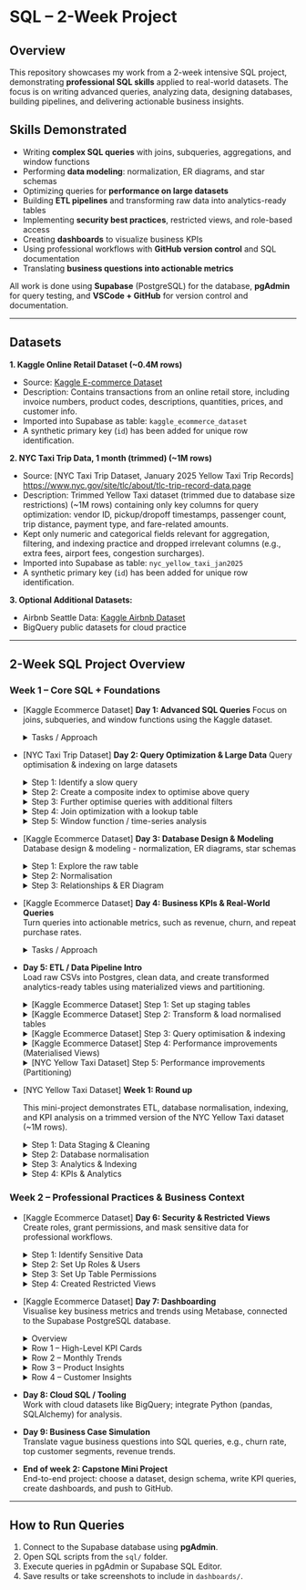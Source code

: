 # SQL – 2-Week Project

## Overview

This repository showcases my work from a 2-week intensive SQL project, demonstrating **professional SQL skills** applied to real-world datasets.
The focus is on writing advanced queries, analyzing data, designing databases, building pipelines, and delivering actionable business insights. 

## Skills Demonstrated
- Writing **complex SQL queries** with joins, subqueries, aggregations, and window functions
- Performing **data modeling**: normalization, ER diagrams, and star schemas
- Optimizing queries for **performance on large datasets**
- Building **ETL pipelines** and transforming raw data into analytics-ready tables
- Implementing **security best practices**, restricted views, and role-based access
- Creating **dashboards** to visualize business KPIs
- Using professional workflows with **GitHub version control** and SQL documentation
- Translating **business questions into actionable metrics**

All work is done using **Supabase** (PostgreSQL) for the database, **pgAdmin** for query testing, and **VSCode + GitHub** for version control and documentation.  

---

## Datasets

**1. Kaggle Online Retail Dataset (~0.4M rows)**  
- Source: [Kaggle E-commerce Dataset](https://www.kaggle.com/datasets/carrie1/ecommerce-data)  
- Description: Contains transactions from an online retail store, including invoice numbers, product codes, descriptions, quantities, prices, and customer info.  
- Imported into Supabase as table: `kaggle_ecommerce_dataset`  
- A synthetic primary key (`id`) has been added for unique row identification.
  
**2. NYC Taxi Trip Data, 1 month (trimmed) (~1M rows)**
- Source: [NYC Taxi Trip Dataset, January 2025 Yellow Taxi Trip Records] https://www.nyc.gov/site/tlc/about/tlc-trip-record-data.page
- Description: Trimmed Yellow Taxi dataset (trimmed due to database size restrictions) (~1M rows) containing only key columns for query optimization: vendor ID, pickup/dropoff timestamps, passenger count, trip distance, payment type, and fare-related amounts.
- Kept only numeric and categorical fields relevant for aggregation, filtering, and indexing practice and dropped irrelevant columns (e.g., extra fees, airport fees, congestion surcharges).
- Imported into Supabase as table: `nyc_yellow_taxi_jan2025`
- A synthetic primary key (`id`) has been added for unique row identification.

**3. Optional Additional Datasets:**  
- Airbnb Seattle Data: [Kaggle Airbnb Dataset](https://www.kaggle.com/datasets/airbnb/seattle)  
- BigQuery public datasets for cloud practice  

---

## 2-Week SQL Project Overview

### Week 1 – Core SQL + Foundations

- [Kaggle Ecommerce Dataset] **Day 1: Advanced SQL Queries** 
  Focus on joins, subqueries, and window functions using the Kaggle dataset.  
  <details> 
  <summary>Tasks / Approach </summary>
    
    - **Top 5 Loyal Customers Per Year:** aggregation, window functions, time-based analysis<br>
      - **File:** [`Top5_Loyal_Customers_Per_Year.sql`](sql/1_Advanced_SQL_Queries/Top5_Loyal_Customers_Per_Year.sql)
    - **Top 5 Customers Per Month:** aggregation, window functions, date truncation<br>
      - **File:** [`Top5_Customers_Per_Month.sql`](sql/1_Advanced_SQL_Queries/Top5_Customers_Per_Month.sql)
    - **Lowest Revenue Product Per Country:** aggregation, window functions, string aggregation
      - **File:** [`Lowest_Revenue_Product_Per_Country.sql`](sql/1_Advanced_SQL_Queries/Lowest_Revenue_Product_Per_Country.sql)
    - **Customer Purchase A&B:** joins, aggregation, window functions, subqueries
      - **File:** [`Customer_Purchases_A&B.sql`](sql/1_Advanced_SQL_Queries/Customers_Purchase_A&B.sql)
    
  </details>

- [NYC Taxi Trip Dataset] **Day 2: Query Optimization & Large Data**
  Query optimisation & indexing on large datasets

  <details>
    <summary>Step 1: Identify a slow query</summary>

    **Count all trips over or equal to 5 miles with fare ≥ 20 and with a passenger count equal to 4**

    **Query**
    ```sql
    SELECT COUNT(id)
    FROM nyc_yellow_taxi_jan2025
    WHERE trip_distance >= 5 AND fare_amount >= 20 AND passenger_count = 4;
    ```

    **Observation**
    - This query takes a time of (~1.41 seconds) because it performs a **sequential scan** over all 1M rows.
    - Most rows are filtered out, so the scan is inefficient.<br>
    - (Note: I previously filtered on only trip_distance and fare_amount which caused the index to be slower showing that an index is not always beneficial. This illustrates that indexes are only beneficial when the filter is selective enough to significantly reduce rows scanned.)

    <br>

    **EXPLAIN ANALYZE Output (baseline without index):**
    <details>
      <summary>Click to expand</summary>

      ```
      Gather  (cost=24670.13..24670.24 rows=1 width=8) (actual time=1406.119..1412.717 rows=2 loops=1)
        Workers Planned: 1
        Workers Launched: 1
        Partial Aggregate  (cost=23670.13..23670.14 rows=1 width=8) (actual time=1354.359..1354.359 rows=1 loops=2)
        Parallel Seq Scan on nyc_yellow_taxi_jan2025  (cost=0.00..23670.12 rows=5 width=4) (actual time=362.282..1354.205 rows=233 loops=2)
          Filter: ((trip_distance >= '20'::double precision) AND (fare_amount >= '50'::double precision) AND (passenger_count = 4))
          Rows Removed by Filter: 499767
      Planning Time: 0.141 ms
      Execution Time: 1412.763 ms
      ```

    </details>
  </details>

  <details>
    <summary>Step 2: Create a composite index to optimise above query</summary>

    **Index on trip_distance, fare_amount, and passenger_count**

    **Query**
    ```sql
    CREATE INDEX index_distance__passenger_fare
    ON nyc_yellow_taxi_jan2025(trip_distance, fare_amount, passenger_count);
    ```

    **Observation**
    - This query takes a time of (~0.03 seconds) because it performs a **index scan** over the specified rows.

    <br>

    **EXPLAIN ANALYZE Output (with index):**
    <details>
      <summary>Click to expand</summary>

      ```
      Aggregate  (cost=156.15..156.16 rows=1 width=8) (actual time=32.986..32.986 rows=1 loops=1)
        Index Scan using index_distance_passenger_fare on nyc_yellow_taxi_jan2025  (cost=0.42..156.13 rows=8 width=4) (actual time=1.049..32.878 rows=466 loops=1)
        Index Cond: ((trip_distance >= '20'::double precision) AND (fare_amount >= '50'::double precision) AND (passenger_count = 4))
      Planning Time: 9.221 ms
      Execution Time: 34.354 ms
      ```

    </details>
  </details>

  <details>
    <summary>Step 3: Further optimise queries with additional filters</summary>

    **Count trips over 20 miles, fare >= 50, passenger_count = 4, for a specific vendor**

    **Query**
    ```sql
    CREATE INDEX index_distance__passenger_fare_vendor
    ON nyc_yellow_taxi_jan2025(trip_distance, fare_amount, passenger_count, vendorid);
    ```

    **Observation**
    - PostgreSQL still uses the **previous composite index** for the first three columns, but `vendorid` is filtered afterwards

    <br>

    **EXPLAIN ANALYZE Output (composite index with additional filter):**
    <details>
      <summary>Click to expand</summary>

      ```
      Aggregate  (cost=156.15..156.16 rows=1 width=8) (actual time=32.986..32.986 rows=1 loops=1)
        Index Scan using index_distance_passenger_fare on nyc_yellow_taxi_jan2025  (cost=0.42..156.13 rows=8 width=4) (actual time=1.049..32.878 rows=466 loops=1)
        Index Cond: ((trip_distance >= '20'::double precision) AND (fare_amount >= '50'::double precision) AND (passenger_count = 4))
      Planning Time: 9.221 ms
      Execution Time: 34.354 ms
      Aggregate  (cost=156.16..156.17 rows=1 width=8) (actual time=0.983..0.984 rows=1 loops=1)
        Index Scan using index_distance_passenger_fare on nyc_yellow_taxi_jan2025  (cost=0.42..156.15 rows=6 width=4) (actual time=0.029..0.923 rows=425 loops=1)
          Index Cond: ((trip_distance >= '20'::double precision) AND (fare_amount >= '50'::double precision) AND (passenger_count = 4))
          Filter: (vendorid = 2)
          Rows Removed by Filter: 41
      Planning Time: 0.134 ms
      Execution Time: 1.013 ms
      ```

    </details>
  </details>

  <details>
    <summary>Step 4: Join optimization with a lookup table</summary>

    **Create a small reference table to optimise joins**

    **Query (create lookup table)**
    ```sql
    CREATE TABLE nyc_payment_lookup (
        payment_type INT PRIMARY KEY,
        payment_method TEXT
    );

    INSERT INTO nyc_payment_lookup (payment_type, payment_method) VALUES
        (1, 'Credit card'),
        (2, 'Cash'),
        (3, 'No charge'),
        (4, 'Dispute'),
        (5, 'Unknown'),
        (6, 'Voided trip');
    ```

    **Query (join taxi data to lookup table)**
    ```sql
    SELECT pl.payment_method, COUNT(*) AS trips_count
    FROM nyc_yellow_taxi_jan2025 t
    JOIN nyc_payment_lookup pl
      ON t.payment_type = pl.payment_type
    GROUP BY pl.payment_method
    ORDER BY trips_count DESC;
    ```

    **Observation**
    - Using a small lookup table allows **efficient aggregation** with descriptive labels instead of numeric codes.
    - Joins are fast because the `nyc_payment_lookup` table is tiny and can fit in memory.
    - Demonstrates **query optimization via join indexing** if `payment_type` is indexed on the main table.

  </details>

  <details>
    <summary>Step 5: Window function / time-series analysis</summary>

    **Calculate cumulative fare per vendor ordered by pickup time where fare amount is ≥ 100**

    **Query**
    ```sql
    SELECT 
      vendorid,
      tpep_pickup_datetime,
      fare_amount,
      SUM(fare_amount) OVER(PARTITION BY vendorid ORDER BY tpep_pickup_datetime) AS cumulative_fare
    FROM nyc_yellow_taxi_jan2025
    WHERE fare_amount >= 100;
    ```

    **Observation**
    - On large tables, **window functions** can be slow if the ORDER BY column is not indexed
    - Adding an index on `(vendorid, tpep_pickup_datetime, fare_amount)` can dramatically reduce execution time due to scanning in order without sorting all rows
    - (Note: that it is using a previously defined index to scan, if not for it, it would take drastically longer)

    <br>

    **EXPLAIN ANALYZE Output (baseline without index):**
    <details>
      <summary>Click to expand</summary>

      ```
      WindowAgg  (cost=147059.86..167059.84 rows=1000000 width=28) (actual time=4537.588..5237.766 rows=1000000 loops=1)
        Sort  (cost=147059.84..149559.84 rows=1000000 width=20) (actual time=4537.571..4680.841 rows=1000000 loops=1)
          Sort Key: vendorid, tpep_pickup_datetime
          Sort Method: external merge  Disk: 33312kB
            Seq Scan on nyc_yellow_taxi_jan2025  (cost=0.00..23376.00 rows=1000000 width=20) (actual time=5.316..3686.880 rows=1000000 loops=1)
      Planning Time: 18.464 ms
      Execution Time: 5297.714 ms
      ```

    </details>

    **Observation after adding index**
    ```sql
    CREATE INDEX index_vendor_pickup_fare
      ON nyc_yellow_taxi_jan2025(vendorid, tpep_pickup_datetime, fare_amount);
    ```
    - Query uses **index scan** to read rows in order per vendor, reducing the need for sorting
    - Execution time drops significantly on large tables

    **EXPLAIN ANALYZE Output (with index):**
    <details>
      <summary>Click to expand</summary>

      ```
      WindowAgg  (cost=4.09..13058.62 rows=3560 width=28) (actual time=0.027..33.719 rows=2352 loops=1)
        Index Only Scan using index_vendor_pickup_fare on nyc_yellow_taxi_jan2025  (cost=0.42..12996.32 rows=3560 width=20) (actual time=0.016..32.024 rows=2352 loops=1)
        Index Cond: (fare_amount >= '100'::double precision)
        Heap Fetches: 0
      Planning Time: 0.115 ms
      Execution Time: 33.889 ms
      ```

    </details>
  <br>

- [Kaggle Ecommerce Dataset] **Day 3: Database Design & Modeling**  
  Database design & modeling - normalization, ER diagrams, star schemas  

  <details> 
    <summary>Step 1: Explore the raw table</summary>

    - **Inspect the dataset**
      The table contains the following columns:
      `InvoiceNo`, `StockCode`, `Description`, `Quantity`,  
      `InvoiceDate`, `UnitPrice`, `CustomerID`, `Country`, `id`
      
    - **Identify entities**
      - **Customer info** (`CustomerID`, `Country`) repeats on every row
      - **Product info** (`StockCode`, `Description`, `UnitPrice`) repeats for every order
      - **Order info** (`InvoiceNo`, `InvoiceDate`) repeats for every line item in the order
      
    - **Detect redundancies**
      - Each customer's country is duplicated across all their purchases
      - Each product's description and unit price are duplicated across all orders
      - Each invoice's data is duplicated across all line items
 
    - **Conclusion**
      - The dataset is in a **flat, denormalised format**
      - Next steps: break it into separate entities (Customers, Products, Orders, Order Items) to reduce redundancy

  </details>

  <details>
    <summary>Step 2: Normalisation</summary>

    - **Task:** Split the raw table into 4 normalized tables to achieve 3NF and remove redundancy

    - **Tables created**
      1. `customers` → `CustomerID` (PK), `Country`
      2. `products`  → `StockCode` (PK), `Description`, `UnitPrice`
      3. `orders` → `InvoiceNo` (PK), `CustomerID`, `InvoiceDate`
      4. `order_items` → `InvoiceNo` + `StockCode` (composite PK), `Quantity`
   
    - **Decisions made**
      - Chose appropriate data types (`VARCHAR`, `TEXT`, `NUMERIC`, `INTEGER`, `TIMESTAMP`)
      - Added NOT NULL constraints for critical fields
      - Primary keys defined (including composite key for `order_items`)

    - **Outcome**
      - Tables are fully normalized and ready for defining relationships (foreign keys)
      - Redundancy from the original flat table has been removed

  </details>

  <details>
    <summary>Step 3: Relationships & ER Diagram</summary>

    - **Task:** Link the normalised tables with foreign keys and illustarte the relationships via an ER diagram
 
    - **Foreign Key relationships defined**
    1. `orders.CustomerID` → `customers.CustomerID`
        - Each order **belongs to exactly one customer**
        - One customer can have **many orders**
    2. `order_items.InvoiceNo` → `orders.InvoiceNo`
        - Each order item **belongs to exactly one order**
        - One order can have **many order items**
    3.  `order_items.StockCode` → `products.StockCode`
        - Each order item **refers to exactly one product**
        - One product can appear in **many order items**
      
  - **ER Diagram**
    
      ![ER Diagram](sql/3_Database_Design_&_Modelling/day3_er_diagram.png)

  - **Outcome**
    - All tables are now **fully normalised** and **linked**
    - Redundancy is eliminated and relationships are explicit
    - Ready for **queries, KPI calculation, and further modeling**
  </details>

- [Kaggle Ecommerce Dataset] **Day 4: Business KPIs & Real-World Queries**  
  Turn queries into actionable metrics, such as revenue, churn, and repeat purchase rates.
  <details>
    <summary>Tasks / Approach</summary>

    ### Customer Metrics (Customer 360)
    - **File:** [`Customer_Metrics.sql`](sql/4_Business_KPIs_Real_World_Queries/Customer_Metrics.sql)
    - **KPIs Included:**
      - total_spend       → Total revenue generated by the customer
      - total_orders      → Total number of distinct orders placed
      - spend_bracket     → Customer segmentation by total spend (VIP, Regular, Occasional, One-off)
      - repeat_customer   → Flag for customers who purchased in consecutive months
      - consecutive_months→ Number of consecutive-month purchase sequences
      - churn_customer    → Flag for customers who purchased only once
     
    ### Revenue Metrics
    - **File:** [`Revenue_Metrics.sql`](sql/4_Business_KPIs_Real_World_Queries/Revenue_Metrics.sql)
    - **KPIs Included:**
      - monthly_revenue → Total revenue generated per month
      - product_revenue → op products by total revenue, quantity sold, and average sale value

    ### Product Metrics
  
    - **File:** [`Product_Metrics.sql`](sql/4_Business_KPIs_Real_World_Queries/Revenue_metrics.sql)
    - **KPIs Included:**
      - top_products   	→ Top-selling products by quantity & revenue
      - product_return 	→ Products with the highest return
      - no_sales_products → Products that never sold anything

  </details>
  

- **Day 5: ETL / Data Pipeline Intro**  
  Load raw CSVs into Postgres, clean data, and create transformed analytics-ready tables using materialized views and partitioning.

  <details>
     <summary>[Kaggle Ecommerce Dataset] Step 1: Set up staging tables</summary>
     
     -  **Task: Load raw CSV into staging tables**
     -  **File:** [`1_Setup_Staging_Tables.sql`](sql/5_ETL_Data_Pipeline/1_Setup_Staging_Tables.sql)
     -  Note: staging tables defined were taken from the work done in Day 2 
  </details>

  <details>
     <summary>[Kaggle Ecommerce Dataset] Step 2: Transform & load normalised tables</summary>

     -   **Task: Populate tables from staging, dealing with deduplication, removing nulls , handling inconsistencies, and ensuring correct linkage**
     -   **File:** [`2_Transform_Load_Normalised_Tables.sql`](sql/5_ETL_Data_Pipeline/2_Transform_Load_Normalised_Tables.sql)
     -   **Observation / Notes:**
       -  Deduplication was required to prevent primary key violations in `orders` and `order_items`
       -  `MAX` and `AVG` functions were used on products to handle inconsistencies in descriptions and unit prices.
       -  Row-numbering ensured that only the first instance of a duplicate invoice was inserted
       -  Cleaning staging tables before insert allows normalised tables to maintain foreign key relationships and be analytics-ready.
  </details>

  <details>
     <summary>[Kaggle Ecommerce Dataset] Step 3: Query optimisation & indexing</summary>

     -   **Task: Create filters and indexing for easy search through tables**
     -   **File:** [`3_Query_Optimisation_Indexing.sql`](sql/5_ETL_Data_Pipeline/3_Query_Optimisation_Indexing.sql)
     -   **Observation / Notes**
     -   Indexes were added to **frequently filtered or joined columns**
         -   `kaggle_customers("Country")` - speeds up filtering customers by country
         -   `kaggle_orders("CustomerID")` - speeds up queries joining orders to customers or aggreagting orders per customers
         -   `kaggle_order_items("InvoiceNo")` and `("StockCode")` - improves performance of joins with orders and products
     -   Creating indexes **after cleaning and loading normalised tables** ensures the indexes reflect the final dataset
     -   Testing indexes with `EXPLAIN ANALYZE` helps verify which queries benefit the most
  </details>

  <details>
    <summary>[Kaggle Ecommerce Dataset] Step 4: Performance improvements (Materialised Views)</summary>

    -   **File:** [`4_Performance_Improvements_MV.sql`](sql/5_ETL_Data_Pipeline/4_Performance_Improvements_MV.sql)
  
    -   **Identify a query that aggregates metrics and is slow to execute**
 
        - **Query**
  
            ```sql
            SELECT
                o."CustomerID",
                ROUND(SUM(oi."Quantity" * p."UnitPrice"), 2) AS total_spend,
                COUNT(DISTINCT o."InvoiceNo") AS total_orders
            FROM kaggle_orders o
            INNER JOIN kaggle_order_items oi
                ON o."InvoiceNo" = oi."InvoiceNo"
            INNER JOIN kaggle_products p
                ON oi."StockCode" = p."StockCode"
            WHERE o."CustomerID" <> ''
                AND oi."Quantity" > 0
            GROUP BY o."CustomerID"
            ```
    - **Observations**          
      - This query calculates total spend and total orders per customer by joining **three large tables** and performing **aggregations**
      - On large datasets, this query can take several seconds or more to execute
      - Candidate for **materialised view**, due to it being expensive and likely to be queried repeatedly in dashboards
        
    - **EXPLAIN ANALYZE Output (baseline without materialised view):**
      <details>
        <summary>Click to expand</summary>
        
        ```
        GroupAggregate  (cost=55618.97..61496.31 rows=4372 width=46) (actual time=2312.011..2573.965 rows=4339 loops=1)
          Group Key: o.""CustomerID""
            Sort  (cost=55618.97..56587.59 rows=387451 width=23) (actual time=2311.992..2402.872 rows=387875 loops=1)
            Sort Key: o.""CustomerID"", o.""InvoiceNo""
            Sort Method: external merge  Disk: 13608kB
              Hash Join  (cost=824.28..10345.34 rows=387451 width=23) (actual time=272.031..1610.235 rows=387875 loops=1)
                Hash Cond: ((oi.""StockCode"")::text = (p.""StockCode"")::text)
                  Hash Join  (cost=696.70..9199.64 rows=387451 width=23) (actual time=210.065..1410.896 rows=387875 loops=1)
                    Hash Cond: ((oi.""InvoiceNo"")::text = (o.""InvoiceNo"")::text)
                      Seq Scan on kaggle_order_items oi  (cost=0.00..7485.51 rows=387521 width=17) (actual time=1.114..1027.332 rows=387875 loops=1)
                        Filter: (""Quantity"" > 0)
                        Rows Removed by Filter: 8806
                      Hash  (cost=419.38..419.38 rows=22186 width=13) (actual time=199.479..199.480 rows=22190 loops=1)
                        Buckets: 32768  Batches: 1  Memory Usage: 1235kB
                          Seq Scan on kaggle_orders o  (cost=0.00..419.38 rows=22186 width=13) (actual time=1.512..161.686 rows=22190 loops=1)
                          Filter: ((""CustomerID"")::text <> ''::text)
              Hash  (cost=76.70..76.70 rows=4070 width=12) (actual time=59.908..60.532 rows=4070 loops=1)
                Buckets: 4096  Batches: 1  Memory Usage: 211kB
                  Seq Scan on kaggle_products p  (cost=0.00..76.70 rows=4070 width=12) (actual time=2.787..46.360 rows=4070 loops=1)
          Planning Time: 67.636 ms
          Execution Time: 2586.840 ms
        ```
      </details>

    - **Create materialised view**
    
      - **Query**
        ```sql
        CREATE MATERIALIZED VIEW customer_metrics_mv AS
        SELECT
            o."CustomerID",
            ROUND(SUM(oi."Quantity" * p."UnitPrice"), 2) AS total_spend,
            COUNT(DISTINCT o."InvoiceNo") AS total_orders
        FROM kaggle_orders o
        INNER JOIN kaggle_order_items oi
            ON o."InvoiceNo" = oi."InvoiceNo"
        INNER JOIN kaggle_products p
            ON oi."StockCode" = p."StockCode"
        WHERE o."CustomerID" <> ''
            AND oi."Quantity" > 0
        GROUP BY o."CustomerID"
        ```

    - **EXPLAIN ANALYZE Output (materialised view):**
      <details>
        <summary>Click to expand</summary>
        
        ```
        Seq Scan on customer_metrics_mv  (cost=0.00..71.39 rows=4339 width=21) (actual time=0.020..0.338 rows=4339 loops=1)
        Planning Time: 1.663 ms
        Execution Time: 0.537 ms
        ```
      </details>

    - **Observations**          
      - The original query scans and aggregates **three large tables**, performing hash joins and a sort, taking ~2.5 seconds
      - Using a **materialised view** stores the precomputed results, so subsequent queries only perform a *sequential scan on the MV*, which executes in ~0.5ms
      - The MV reduces CPU, memory, and disk I/O, since joins and aggregation are done once and reused. This is ideal for dashboarding or frequeney analytics queries
      - Any changes in the underlying tables require a refresh to keep the MV up-to-date

  </details>

  <details>
    <summary>[NYC Yellow Taxi Dataset] Step 5: Performance improvements (Partitioning)</summary>

    - **File:** [`5_Performance_Improvements_Partitioning.sql`](sql/5_ETL_Data_Pipeline/5_Performance_Improvements_Partitioning.sql)
 
    - **Task:** Partition a large table (`nyc_yellow_taxi_jan2025`) by week to improve query performance and manageability. Add indexes on frequently filtered columns
 
    - **Parent Partitioned Table**
      ```sql
      CREATE TABLE nyc_yellow_taxi_jan2025_part (
        vendorid INTEGER,
        tpep_pickup_datetime TIMESTAMP,
        tpep_dropoff_datetime TIMESTAMP,
        passenger_count INTEGER,
        trip_distance FLOAT,
        payment_type INTEGER,
        fare_amount FLOAT,
        tip_amount FLOAT,
        total_amount FLOAT
      ) PARTITION BY RANGE (tpep_pickup_datetime);
      ```

    - **Automation: Create weekly partitions**
      ```sql
      DO $$
      DECLARE
          start_date DATE := '2025-01-01';
          end_date DATE := '2025-02-01';
          next_week DATE;
      BEGIN
          next_week := start_date + INTERVAL '7 days';
          WHILE start_date < end_date LOOP
              EXECUTE format('
                  CREATE TABLE nyc_yellow_taxi_%s PARTITION OF nyc_yellow_taxi_jan2025_part
                  FOR VALUES FROM (%L) TO (%L);',
                  to_char(start_date, 'YYYY_MM_DD'),
                  start_date,
                  next_week
              );
              start_date := next_week;
              next_week := start_date + INTERVAL '7 days';
              IF next_week > end_date THEN
                  next_week := end_date;
              END IF;
          END LOOP;
      END $$;
      ```

    - **Populate partitioned table**
      (rows are automatically routed to the corret weekly partitioned based on `tpep_pickup_datetime`)
      ```sql
      INSERT INTO nyc_yellow_taxi_jan2025_part
      SELECT vendorid,
             tpep_pickup_datetime,
             tpep_dropoff_datetime,
             passenger_count,
             trip_distance,
             payment_type,
             fare_amount,
             tip_amount,
             total_amount
      FROM nyc_yellow_taxi_jan2025;
      ```

    - **Add indexes to improve query performance**
      ```sql
      CREATE INDEX idx_vendorid ON nyc_yellow_taxi_jan2025_part(vendorid);
      CREATE INDEX idx_passenger_count ON nyc_yellow_taxi_jan2025_part(passenger_count);
      CREATE INDEX idx_fare_amount ON nyc_yellow_taxi_jan2025_part(fare_amount);
      ```

    - **EXPLAIN ANALYZE Output (baseline)**
      <details>
        <summary>Click to expand</summary>
        
        ```
        Aggregate  (cost=15878.93..15878.94 rows=1 width=8) (actual time=42.123..42.124 rows=1 loops=1)
          Index Only Scan using index_vendor_pickup_fare on nyc_yellow_taxi_jan2025  (cost=0.42..15800.74 rows=31279 width=0) (actual time=4.060..40.290 rows=31943 loops=1)
          Index Cond: ((tpep_pickup_datetime >= '2025-01-08 00:00:00'::timestamp without time zone) AND (tpep_pickup_datetime < '2025-01-15 00:00:00'::timestamp without time zone))
          Heap Fetches: 0
        Planning Time: 0.091 ms
        Execution Time: 42.160 ms
        ```
      </details>

    - **EXPLAIN ANALYZE Output (partitioned table with indexes)**
      <details>
        <summary>Click to expand</summary>
        
        ```
        Aggregate  (cost=953.99..954.00 rows=1 width=8) (actual time=6.403..6.404 rows=1 loops=1)
          Seq Scan on nyc_yellow_taxi_2025_01_08 nyc_yellow_taxi_jan2025_part  (cost=0.00..874.14 rows=31937 width=0) (actual time=0.012..4.575 rows=31943 loops=1)
            Filter: ((tpep_pickup_datetime >= '2025-01-08 00:00:00'::timestamp without time zone) AND (tpep_pickup_datetime < '2025-01-15 00:00:00'::timestamp without time zone))
        Planning Time: 0.130 ms
        Execution Time: 6.447 ms
        ```
      </details>

    - **Observations / Notes**
      - Partitioning by **week** allows queries that filter on `tpep_pickup_datetime` to scan only the relevant weekly partition rather than the entire table.
      - Indexes on frequently filtered columns (`vendorid`, `passenger_count`, `fare_amount`) improves performance within each partition
      - **EXPLAIN ANALYZE comparisons** show the benefit of partitions for queries that filter by week. For larger datasets, more benefit can be realised from partitions.
        - Baseline on full table: ~42ms
        - Partitioned table with index: ~6ms
      - Note: queries thsat do not filter by partition key may not see speed improvements, so always design queries with the partition key in mind.
  </details>

  
- [NYC Yellow Taxi Dataset] **Week 1: Round up**

  This mini-project demonstrates ETL, database normalisation, indexing, and KPI analysis on a trimmed version of the NYC Yellow Taxi dataset (~1M rows).
  <details>
    <summary>Step 1: Data Staging & Cleaning</summary>
    
    - **Task:** Load raw dataset into a staging table and clean for analytics
    - **File:** [`1_Staging_And_Schema`](sql/Week_1_Round_Up/01_Staging_And_Schema.sql)
 
    **Action**
    - Created a staging table `stg_nyc_yellow_taxi_jan2025` to mimic raw import
    - Selected **key columns** relevant for analytics
      - `vendorid` → taxi company
      - `tpep_pickup_datetime`, `tpep_dropoff_datetime` → timestamps for trip duration analysis
      - `passenger_count` → filtering/grouping
      - `trip_distance` → aggregation
      - `payment_type` → payment method lookup
      - `fare_amount`, `tip_amount`, `total_amount` → core revenue metrics
    - Note: trimming and renaming were previously done in Day 2 through [`yellow_taxi_upload`](sql/2_Query_Optimisation_&_Large Data/yellow_taxi_upload.py)
  </details>

  <details>
    <summary>Step 2: Database normalisation </summary>

    - **Task:** Create lookup tables and date dimension to normalise analytics table
    - **File:** [`01_Staging_And_Schema`](sql/Week_1_Round_Up/01_Staging_And_Schema.sql)
 
    - **`nyc_payment_lookup`**
      - `payment_type` (PK)
      - `description`
    - **`nyc_vendorid_lookup`**
      - `vendorid` (PK)
      - `tpep_provider`
    - **`nyc_pickup_date_lookup`**
      - `pickup_date` (PK)
      - `day_of_week`, `is_weekend`, `month`, `year`
    - **`nyc_yellow_taxi_analytics`**
      - Filters out invalid rows (`trip_distance > 0`, `fare_amount >= 0, `passenger_count > 0`)
      - Includes derived column `pickup_date` for easier joins to the date dimension
     
    - Lookup tables reduce redundancy for `vendorid` and `payment_type`
    - `pickup_date` dimension allows grouping by **day, month, year** and calculating weekend flags
    - `day_of_week` stored as `TEXT` for readability in analytics queries
  </details>

  <details>
    <summary>Step 3: Analytics & Indexing</summary>
    
    - **Task:** Create lookup tables and date dimension to normalise analytics table
    - **File:** [`02_indexing`](sql/Week_1_Round_Up/02_indexing.sql)
 
    - Indexed for query performance:
      - `tpep_pickup_datetime` → time-based aggregation
      - `vendorid, tpep_pickup_datetime` → composite for vendor & date filtering
      - `payment_type` → payment filtering
      - `pickup_date` → join with date dimension
  </details>

  <details>
    <summary>Step 4: KPIs & Analytics</summary>

    - **Task:** Compute key metrics for vendors and day-of-week performance
    - **File:** [`03_KPIs_Analytics`](sql/Week_1_Round_Up/03_KPIs_Analytics.sql)
 
    - **`mv_vendor_day_kpis`**
      - Total trips
      - Total fare, tips, revenue
      - Avg fare per mile
      - Avg tip percentage
      - Avg trip distance
      - Avg passengers
      - Revenue per trip

    - **Query Highlights**
      - Aggregates metrics by `tpep_provider` and `day_of_week`
      - Orders weekdays starting from Monday
      - Uses materialized view to speed up repeated queries
  </details>
 

### Week 2 – Professional Practices & Business Context

- [Kaggle Ecommerce Dataset] **Day 6: Security & Restricted Views**  
  Create roles, grant permissions, and mask sensitive data for professional workflows.  
  <details>
    <summary>Step 1: Identify Sensitive Data</summary>
    
    - **Objective:** Determine whch columns in the Kaggle Ecommerce dataset contain PII, financial, or internal identifiers and classify their sensitivty
    - **Dataset Sensitivty**
    - `kaggle_customers`
      - `CustomerID`, highly sensitive, can be masked with hash
      - `Country`, moderately sensitive, safe to show in aggregate/grouping
    - `kaggle_orders`
      - `InvoiceNo`, moderately sensitive, can be aggregated if needed
      - `CustomerID`, highly sensitive, can be masked with hash
      - `InvoiceDate`, moderately sensitive, can be truncated if need be
    - `kaggle_order_items`
      - `InvoiceNo`, moderately sensitive, can be aggregated if needed
      - `StockCode`, low sensitivity
      - `Quantity`, low sensitivity
    - kaggle_products
      - `StockCode`, low sensitivity
      - `Description`, moderately sensitive due to revealing internal catalog info, can be truncated for business users
      - `UnitPrice`, moderately sensitive for competitive reasons, can be aggregated if needed
  </details>

  <details>
    <summary>Step 2: Set Up Roles & Users</summary>
    
    **File:** [`06_roles_and_users`](sql/06_Security_&_Restricted_Views/06_roles_and_users.sql)
    - **Objective:** Create a professional, role-based access model
    - **Roles Created**
      - `data_engineer` → full access to staging and cleaned tables
      - `analyst` → read-only access to cleaned tables
      - `business_user` → access only to restricted views (no raw tables)
    - **Users Created**
      -  `liz_engineer` → assigned `data_engineer`
      -  `jack_analyst` → assigned `analyst`
      -  `neil_biz` → assigned `business_user`
    -  **Action**
    -  Created base roles and users  
  </details>

  <details>
    <summary> Step 3: Set Up Table Permissions</summary>

    **File** [`06_permissions_and_restricted_views`](sql/06_Security_&_Restricted_Views/06_permissions_and_restricted_views.sql)
    - **Objective**: Secure tables based on role and dataset sensitivity
    - **Action**
      - Staging tables (`stg_kaggle_*`) are only accessible by `data_engineer`
      - Cleaned tables (`kaggle_*`) are read-only for `analysts`
      - Business users cannot access any tables directly
      - Revoked all unnecessary privileges to prevent accidental exposure
  </details>

  <details>
    <summary> Step 4: Created Restricted Views</summary>

    **File** [`06_permissions_and_restricted_views`](sql/06_Security_&_Restricted_Views/06_permissions_and_restricted_views.sql)
    - **Objective**: Protect sensitive data while allowing analytics for business users
    - **Views Created**
      - `v_customers_public` → Masks `CustomerID` using `md5`, exposes `country` for grouping
      - `v_orders_summary` → Aggregates `InvoiceNo`count per customer, masks `CustomerID`, aggregates revenue (`Quantity * UnitPrice`), and includes `first_order_date` and `last_order_date`
      - `v_products_public` → Exposes, `StockCode`, `Description`, and `UnitPrice`
    - **Action**
      - Applied masking for highly sensitive field (`CustomerID`)
      - Aggregated moderately sensitive info (`InvoiceNo`, `InvoiceDate`)
      - Granted `SELECT` access on views to `business_user`
      - Ensured business users cannot access raw tables
  </details>

- [Kaggle Ecommerce Dataset] **Day 7: Dashboarding**  
  Visualise key business metrics and trends using Metabase, connected to the Supabase PostgreSQL database.

  <details>
    <summary>Overview</summary>

    - **Objective:** Turn previously written SQL queries into actionable visualisation and a cohesive dashboard
    - **Tool Used:** Metabse (open-source BI tool) connected to Supabase PostgreSQL database
    - **Dashboard Layout**
      - **Row 1 - High-Level KPIs:** Total Revenue, Unique Customers, Repeat Customer Rate (%), Average Order Value (AOV)
      - **Row 2 - Monthly Trends:** Revenue by Month, Number of Orders by Month, New Customers per Month
      - **Row 3 - Product Insights:** Top 10 Products by Revenue Contribution, Top 10 Products by Quantity Sold
      - **Row 4 - Customer Insights:** Top 10 Customers by Total Spend, Orders by Order Size
  </details>

  <details>
    <summary>Row 1 – High-Level KPI Cards</summary>
    
    - **Metrics:** Total Revenue, Unique Customers, Repeat Customer Rate (%), Average Order Value (AOV)  
    - **Objective:** Provide an at-a-glance view of business performance  
    - **File / Screenshot:** [`Row_1_KPIs`](dashboards/kaggle_ecommerce_row1_kpis.png)  
      
    ![Row 1 KPIs](dashboards/kaggle_ecommerce_row1_kpis.png)
  </details>

  <details>
    <summary>Row 2 – Monthly Trends</summary>
    
    - **Metrics:** Revenue by Month, Number of Orders by Month, New Customers per Month  
    - **Objective:** Show trends over time and identify spikes or drops in activity  
    - **File / Screenshot:** [`Row_2_Trends`](dashboards/kaggle_ecommerce_row2_trends.png)  
      
    ![Row 2 Trends](dashboards/kaggle_ecommerce_row2_trends.png)
  </details>

  <details>
    <summary>Row 3 – Product Insights</summary>
    
    - **Metrics:** Top 10 Products by Revenue Contribution, Top 10 Products by Quantity Sold  
    - **Objective:** Identify best-selling products and contribution to overall revenue  
    - **File / Screenshot:** [`Row 3 Products`](dashboards/kaggle_ecommerce_row3_products.png)  
      
    ![Row 3 Products](dashboards/kaggle_ecommerce_row3_products.png)
  </details>

  <details>
    <summary>Row 4 – Customer Insights</summary>
    
    - **Metrics:** Top 10 Customers by Total Spend, Orders by Order Size  
    - **Objective:** Highlight high-value customers and distribution of order sizes  
    - **File / Screenshot:** [`Row 4 Customers`](dashboards/kaggle_ecommerce_row4_customers.png)  
      
    ![Row 4 Customers](dashboards/kaggle_ecommerce_row4_customers.png)
  </details>
  
   

- **Day 8: Cloud SQL / Tooling**  
  Work with cloud datasets like BigQuery; integrate Python (pandas, SQLAlchemy) for analysis.  

- **Day 9: Business Case Simulation**  
  Translate vague business questions into SQL queries, e.g., churn rate, top customer segments, revenue trends.  
  
- **End of week 2: Capstone Mini Project**  
  End-to-end project: choose a dataset, design schema, write KPI queries, create dashboards, and push to GitHub.  

---

## How to Run Queries

1. Connect to the Supabase database using **pgAdmin**.  
2. Open SQL scripts from the `sql/` folder.  
3. Execute queries in pgAdmin or Supabase SQL Editor.  
4. Save results or take screenshots to include in `dashboards/`.  


